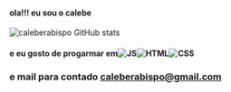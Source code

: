 #### ola!!! eu sou o calebe
![caleberabispo GitHub stats](https://github-readme-stats.vercel.app/api?username=caleberabispo&show_icons=true&theme=dracula)

#### e eu gosto de progarmar em![JS](https://img.shields.io/badge/JavaScript-323330?style=for-the-badge&logo=javascript&logoColor=F7DF1E)![HTML](https://img.shields.io/badge/HTML5-E34F26?style=for-the-badge&logo=html5&logoColor=white)![CSS](https://img.shields.io/badge/CSS3-1572B6?style=for-the-badge&logo=css3&logoColor=white)

### e mail para contado caleberabispo@gmail.com
